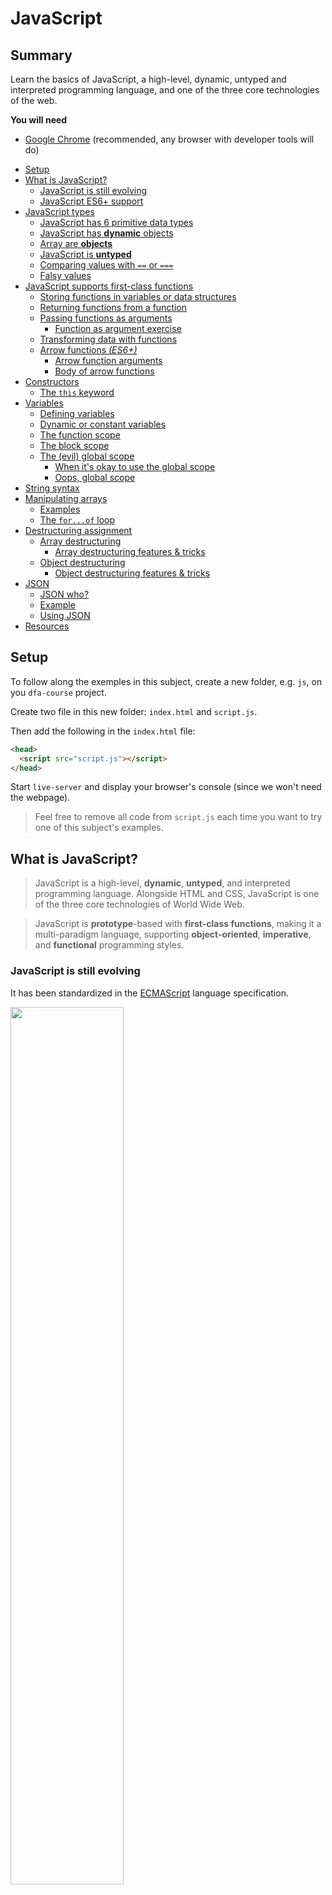 # JavaScript

<!-- slide-front-matter class: center, middle -->

## Summary

<runkit global enabled='false'></runkit>

Learn the basics of JavaScript, a high-level, dynamic, untyped and interpreted programming language,
and one of the three core technologies of the web.

<!-- slide-include ../../BANNER.md -->

**You will need**

- [Google Chrome][chrome] (recommended, any browser with developer tools will do)

<!-- START doctoc generated TOC please keep comment here to allow auto update -->
<!-- DON'T EDIT THIS SECTION, INSTEAD RE-RUN doctoc TO UPDATE -->


- [Setup](#setup)
- [What is JavaScript?](#what-is-javascript)
  - [JavaScript is still evolving](#javascript-is-still-evolving)
  - [JavaScript ES6+ support](#javascript-es6-support)
- [JavaScript types](#javascript-types)
  - [JavaScript has 6 primitive data types](#javascript-has-6-primitive-data-types)
  - [JavaScript has **dynamic** objects](#javascript-has-dynamic-objects)
  - [Array are **objects**](#array-are-objects)
  - [JavaScript is **untyped**](#javascript-is-untyped)
  - [Comparing values with `==` or `===`](#comparing-values-with--or-)
  - [Falsy values](#falsy-values)
- [JavaScript supports first-class functions](#javascript-supports-first-class-functions)
  - [Storing functions in variables or data structures](#storing-functions-in-variables-or-data-structures)
  - [Returning functions from a function](#returning-functions-from-a-function)
  - [Passing functions as arguments](#passing-functions-as-arguments)
    - [Function as argument exercise](#function-as-argument-exercise)
  - [Transforming data with functions](#transforming-data-with-functions)
  - [Arrow functions _(ES6+)_](#arrow-functions-_es6_)
    - [Arrow function arguments](#arrow-function-arguments)
    - [Body of arrow functions](#body-of-arrow-functions)
- [Constructors](#constructors)
  - [The `this` keyword](#the-this-keyword)
- [Variables](#variables)
  - [Defining variables](#defining-variables)
  - [Dynamic or constant variables](#dynamic-or-constant-variables)
  - [The function scope](#the-function-scope)
  - [The block scope](#the-block-scope)
  - [The (evil) global scope](#the-evil-global-scope)
    - [When it's okay to use the global scope](#when-its-okay-to-use-the-global-scope)
    - [Oops, global scope](#oops-global-scope)
- [String syntax](#string-syntax)
- [Manipulating arrays](#manipulating-arrays)
  - [Examples](#examples)
  - [The `for...of` loop](#the-forof-loop)
- [Destructuring assignment](#destructuring-assignment)
  - [Array destructuring](#array-destructuring)
    - [Array destructuring features & tricks](#array-destructuring-features--tricks)
  - [Object destructuring](#object-destructuring)
    - [Object destructuring features & tricks](#object-destructuring-features--tricks)
- [JSON](#json)
  - [JSON who?](#json-who)
  - [Example](#example)
  - [Using JSON](#using-json)
- [Resources](#resources)

<!-- END doctoc generated TOC please keep comment here to allow auto update -->

## Setup

To follow along the exemples in this subject, create a new folder, e.g. `js`, on you `dfa-course` project.

Create two file in this new folder: `index.html` and `script.js`.

Then add the following in the `index.html` file:

```html
<head>
  <script src="script.js"></script>
</head>
```
Start `live-server` and display your browser's console (since we won't need the webpage).

> Feel free to remove all code from `script.js` each time you want to try one of this subject's examples.

## What is JavaScript?

<!-- slide-front-matter class: center, middle -->

> JavaScript is a high-level, **dynamic**, **untyped**, and interpreted programming language.
> Alongside HTML and CSS, JavaScript is one of the three core technologies of World Wide Web.

> JavaScript is **prototype**-based with **first-class functions**, making it a multi-paradigm language, supporting **object-oriented**, **imperative**, and **functional** programming styles.

### JavaScript is still evolving

It has been standardized in the [ECMAScript][es] language specification.

<p class="center"><img src='images/timeline.png' width='60%' /></p>

- [**ECMAScript 2015** (also known as ECMAScript 6 or ES6)][es6] added an enormous amount of new (drastic) features : iterators and for/of loops, Python-style [generators][js-generators] and generator expressions, [arrow functions][js-arrow-functions], binary data, typed arrays, collections (maps, sets and weak maps), [promises][js-promise], number and math enhancements, reflection, and [proxies][js-proxy].
  > Since this huge release, it has been decided to make smaller and more frequent releases
- [**ECMAScript 2017** (ES8)][es8] added [async/await functions][js-async] and [shared memory and atomics][js-shared-memory].
- [**ECMAScript 2018** (ES9)][es9] added [asynchronous iteration][js-async-iteration] and more.
- And so on...

### JavaScript ES6+ support

Many features of ES6 are **supported by [the majority of modern browsers][caniuse-es6]**.

This means that you could use them directly in JavaScript code running in the **browser**.

If your user base might not have **up-to-date browsers** or ones that do not support those features, you should stick to **ES5** or use a JavaScript compiler like [Babel][babel] or a module bundler like [Webpack][webpack]
to turn your ES6+ code into compatible ES5 code before releasing it.

In server-side code running with the latest **Node.js** versions,
all **ES6+** features are supported except for [imports][js-imports].

> JavaScript examples in this course will use ES6 features when applicable

## JavaScript types

<!-- slide-front-matter class: center, middle -->

### JavaScript has 6 primitive data types

<!-- slide-column 70 -->

```js
let aString = "HEIG-VD";
let aNumber = 3.12;
let aBoolean = true;
let nullValue = null;
let undefinedValue;
let aSymbol = Symbol("foo");

console.log(typeof aString); // "string"
console.log(typeof aNumber); // "number"
console.log(typeof aBoolean); // "boolean"
console.log(typeof nullValue); // "object"
console.log(typeof undefinedValue); // "undefined"
console.log(typeof aSymbol); // "symbol"

// There is no integer type
console.log(Number.isInteger(aNumber)); // false
console.log(typeof 4); // "number"
console.log(Number.isInteger(4)); // true

// Symbols are unique identifiers
console.log(Symbol("foo") == aSymbol); // false
```

<!-- slide-column 30 -->

The types are:

- String
- Number
- Boolean
- Null
- Undefined
- Symbol (**ES6**)

<!-- slide-column 100 -->

> Note that `null` is a type, but `typeof null === object`.
> This is a [remnant][js-typeof-null] from the first version of JavaScript.

### JavaScript has **dynamic** objects

<!-- slide-column 60 -->

```js
// Let's create an object
let person = {
  firstName: "John",
  lastName: "Doe",
};

// We can dynamically add properties
person.gender = "male";

let property = "zip";
person[property] = 1446;

// And delete them
delete person.firstName;

// And list them
for (const key in person) {
  console.log(key + ": " + person[key]);
}
```

```txt
lastName: John
gender: male
zip: 1446
```

<!-- slide-column 40 -->

Objects have **no class**, they are **dynamic bags** of properties.

Every object has a **different list of properties**.

### Array are **objects**

They are list-like objects with numeric keys.

```js
// Let's create an array
let fruits = ["apple", "pear"];

console.log(typeof fruits); // "object"

// Iterate over it
for (let i = 0; i < fruits.length; i++) {
  console.log("fruit " + i + " is " + fruits[i]);
}

// fruit 0 is apple
// fruit 1 is banana
```

We'll learn more about arrays later.

### JavaScript is **untyped**

Values have a type, but **variables don't**.
When you declare a variable, you don't specify a type.

```js
let aVariable = "aString";
console.log(typeof aVariable); // "string"

aVariable = 3.12;
console.log(typeof aVariable); // "number"

aVariable = true;
console.log(typeof aVariable); // "boolean"

aVariable = [1, 2, 3];
console.log(typeof aVariable); // "object"

aVariable = {
  aProperty: "aValue",
};
console.log(typeof aVariable); // "object"
```

The type can **change** over time.

### Comparing values with `==` or `===`

The `==` operator **loosely** compares values for equality:

```js
console.log(1 == true); // true
console.log(2.3 == "2.3"); // true
console.log(false == []); // true
```

The `===` operator **strictly** compares for equality:

```js
console.log(1 === true); // false
console.log(2.3 === "2.3"); // false
console.log(false === []); // false
console.log(42 === 42); // true
```

### Falsy values

The following values all **evaluate to false**: `false`, `0`, `""`, `null`, `undefined`, `NaN`.

```js
if (0) {
  console.log("Zero is truthy");
} else {
  console.log("Zero is falsy"); // "Zero is falsy"
}
```

This can cause weird bugs sometimes:

```js
let countdown = "";
if (countdown == 0) {
  console.log("We are done"); // "We are done"
} else {
  console.log("We are not done");
}
```

Therefore, it's recommended to always use the triple-equal `===` operator for equality comparisons.

## JavaScript supports first-class functions

<!-- slide-front-matter class: center, middle -->

> "A programming language is said to have [first-class functions][first-class-functions] if it treats functions as first-class citizens.

> Specifically, this means the language supports **passing functions as arguments** to other functions, **returning them** as the values from other functions, and **assigning them to variables** or **storing them in data structures**."

### Storing functions in variables or data structures

A JavaScript function isn't a special construct linked to a class like in Java.
It can be stored in variables like any other value.

```js
// Store a function in a variable
let hello = function (name) {
  console.log("Hello " + name + "!");
};

// The hello variable now holds a function
console.log(typeof hello); // "function"

// You can call it
hello("World"); // "Hello World!"

// Store a function as an object's property
let anObject = {
  aProperty: function () {
    return 42;
  },
};

// That property now holds a function as its value
console.log(typeof anObject.aProperty); // "function"

let value = anObject.aProperty();
console.log(value); // 42
```

### Returning functions from a function

```js
// Let's define a function that returns a function
function makeSquareFunction() {
  return function (n) {
    return n * n;
  };
}

// By calling it, we get a function
let square = makeSquareFunction();
console.log(typeof square); // "function"

let result = square(5);
console.log(result); // 25
```

<!-- <runkit except='1'></runkit> -->

Note that functions can be **anonymous** (i.e. they have no name),
like the function returned from `makeSquareFunction`:

```js
return function (n) {
  return n * n;
};
```

### Passing functions as arguments

A function can take another function as an argument.

```js
function hello(name) {
  console.log("Hello " + name + "!");
}

function callIt(func) {
  func("World");
}

callIt(hello); // "Hello World!"
```

#### Function as argument exercise

Copy the following code in your `script.js` file and try to **implement it**:

```js
// Let's define a couple of arithmetic function
function add(a, b) {
  return a + b;
}
function multiply(a, b) {
  return a * b;
}

// Give me some arguments and implement me!
function compute(/* TODO */) {
  // TODO
}

// Call compute with "add"
let value = compute(2, 4, add);
console.log(value);

// Call compute with "multiply"
value = compute(2, 4, multiply);
console.log(value);
```

<!-- slide-column -->
**Current result**

```
undefined
undefined
```
<!-- slide-column -->
**Expected result**

```
6
8
```

<!-- Open the **RunKit** and try to **implement it**! -->

### Transforming data with functions

These properties of functions enable powerful [**functional programming**][func-prog] patterns:

```js
// Define an array of people objects
let people = [
  { firstName: "John", lastName: "Doe" },
  { firstName: "John", lastName: "Smith" },
  { firstName: "Deborah", lastName: "Smith" },
];

// Define a function that takes a person and returns their last name
function getName(person) {
  return person.lastName;
}

// The "map" function of arrays returns an array of the same size,
// but with each element "mapped" or "transformed" using the provided
// function
let lastNames = people.map(getName);

// We transformed an array of people into an array of last names
console.log(lastNames); // [ "Doe", "Smith", "Smith" ]
```

### Arrow functions _(ES6+)_

<runkit disabled></runkit>

While seaching for examples on the web, you will stumble upon a strange syntax:

```js
let divideFunc = (nb1, nb2) => nb1 / nb2;
```

You are facing the **ES6** syntax for functions called **arrow functions**.
The example above is (mostly) equivalent to writing:

```js
let divideFunc = function (nb1, nb2) {
  return nb1 / nb2;
};
```

#### Arrow function arguments

<runkit except='0,1'></runkit>

Let's see how an arrow function is written:

```js
`(nb1, nb2)` => nb1 / nb2
```

The part left of the `=>` represents the **function's arguments**.

If your function has **only one** argument, you can **omit** the parentheses:

```js
let squareroot = `number` => Math.sqrt(number);
```

But if your function has **no arguments**, you **MUST** add **empty parentheses**:

```js
// No argument
let callback = `()` => console.log("Timeout finished");
setTimeout(callback, 1000);
```

> As a rule of thumb, you should always use brackets.

#### Body of arrow functions

<runkit except='0'></runkit>

```js
(nb1, nb2) => `nb1 / nb2`;
```

The part right of the `=>` is **the body** of the function; note the absence of brackets (`{}`).

The `return` keyword is **implicit** with one-line bodies that have no brackets:

```js
// This arrow function will return the square root of the number
const squareroot = (number) => `Math.sqrt(number)`;
console.log(squareroot(4)); // 2
```

If the body has **more than one line**, you **MUST add brackets** `{}` around it (_and use the `return` keyword if necessary_):

```js
const square = (number) =>
  `{``let result = number * number;``return result;``}`;

console.log(square(5)); // 25
```

## Constructors

Though JavaScript doesn't really have classes _per se_, any function can behave like a **constructor** and create an object.

For a function to act as a constructor, you don't have to declare it differently than any other function.
All you have to do is call the function with `new` like in most object-oriented languages:

```js
function Starship() {}

let discovery = new Starship();
console.log(discovery); // {}
console.log(discovery instanceof Starship); // true
```

The `discovery` variable stores a new (and empty) object, of type `Starship`.

> Note that there's **nothing special** about this function: calling it with `new` is what makes it a constructor.
>
> It's simply a **convention** to put the first letter in uppercase.

### The `this` keyword

You can access the `this` keyword inside a function body. In this case, `this` refers to **the object that will be created** when calling this function as a **constructor** (with `new`).

You can modify this object, for example to attach it properties with values received as parameters:

```js
function Starship(name, designation) {
* this.name = name;
* this.designation = designation;
}

let discovery = new Starship("Discovery", "NCC-1031");
console.log(discovery);
// Starship {name: "Discovery", designation: "NCC-1031"}
```

> It's possible to implement class-like structures with **constructor functions** and **prototypes**.
>
> JavaScript **ES6** adds a new sytax for **classes** that looks very much like what you could find in Java, although the underlying mechanisms are still based on **prototypes**.
> But that's outside the scope of this tutorial.

## Variables

<!-- slide-front-matter class: center, middle -->

### Defining variables

<runkit disabled></runkit>

There are three ways to define a variable in JavaScript:

```js
// ES5
var aString = "foo";

// ES6
let aNumber = 42;
const aBoolean = true;
```

Note that `var` is valid whatever the ES version you're using, but `let` and `const` are only available in **ES6** and later versions.

### Dynamic or constant variables

Variables declared with `var` or `let` are dynamic.
Their value can **change** over time.

```js
var aString = "foo";
let aNumber = 24;

console.log(aString); // "foo"
console.log(aNumber); // 24

aString = "bar";
aNumber = 25;

console.log(aString); // "bar"
console.log(aNumber); // 25
```

Variables declared with `const` cannot change.
They are **constants**:

```js
const theMeaningOfLife = 42;

theMeaningOfLife = 43; // TypeError: Assignment to constant variable.
```

### The function scope

Variables declared with `var` in a function are visible **everywhere in that function**.
Note that they are **NOT block-scoped** like in most languages.

```js
function logThings(things) {
  var numberOfThings = things.length;

  for (var i = 0; i < numberOfThings; i++) {
    var thing = things[i];
    console.log(thing);
  }

  console.log("Number of things: " + numberOfThings);
  console.log("Last thing: " + thing);
  console.log("Iterator: " + i);
}

logThings(["apple", "banana", "pear"]);

// "apple"
// "banana"
// "pear"
// "Number of things: 3"
// "Last thing: pear"
// "Iterator: 3"
```

### The block scope

The `let` and `const` keywords introduced in **ES6** create **block-scoped** variables,
only visible in the block, statement or expression on which they are used.

```js
function logThings(things) {
  const numberOfThings = things.length;

  for (let i = 0; i < numberOfThings; i++) {
    let thing = things[i];
    console.log(thing);
  }

  console.log("Number of things: " + numberOfThings);
  console.log("Last thing: " + thing);
}

logThings(["apple", "banana", "pear"]);

// "apple"
// "banana"
// "pear"
// "Number of things: 3"
// ReferenceError: thing is not defined
```

**It is recommended to use them in ES6-compatible environments**.

### The (evil) global scope

Variables declared with `var` outside of any function are **global variables**, accessible anywhere.

```js
// A global variable
var name = "World";

function hello() {
  // We can use "name" even though it's not an argument
  // of the function, because it's global
  console.log("Hello " + name + "!");

  // It's a bad idea to use them because anyone can
  // change their value and mess up your program
  name = "Bob";
}

hello(); // "Hello World!"
hello(); // "Hello Bob!"
```

You should **almost never use them**.

#### When it's okay to use the global scope

In an **HTML page**, all loaded scripts share the same global scope.

In that context, ES5 libraries expose global variables so that your code can use them.
For example, jQuery provides the **`$`** global variable for easy access.

In a **Node.js script**, the global scope is limited to the file you're in, so it's okay to use it.

If you're not writing either one of those, just **don't use global variables**.

#### Oops, global scope

If you forget the `var`, `let` or `const` keyword, JavaScript will not complain.
It will simply consider the variable global.

```js
// Let's declare a global variable
var i = 42;

// And a function that logs each thing in the passed array
function logThings(things) {
  // Oops, we forgot the "var" or "let"
* for (i = 0; i < things.length; i++) {
    console.log(things[i]);
  }
}

var fruits = [ 'apple', 'banana', 'pear' ];
logThings(fruits);

// Oops, we've modified something outside of the function
console.log(i); // 3
```

Just **don't do it**.

## String syntax

<runkit disabled></runkit>

In JavaScript, you have 3 ways of declaring strings:

```js
// With single quotes: '
let string = 'I\'m your "Wurst" nightmare: ' + worstNightmare;
```

> You have to **escape all other single quotes**, and use `+` to concatenate.

```js
// With double quotes: "
let string = 'I\'m your "Wurst" nightmare: ' + worstNightmare;
```

> You have to **escape all other double quotes**, and use `+` to concatenate.

**ES6** also adds the new **template literals**:

```js
// With backticks (template literals): `
let string = \`I'm your "Wurst" nightmare: ${worstNightmare}`;
```

You have to escape all other backticks, but you can use single and double quotes without escaping.

Expressions included as `${expression}` will be evaluated then concatenated.

## Manipulating arrays

Arrays in JavaScript are objects and provide you with a [boatload of methods][array-functions] to manipulate items:

| Function     | Effect                                                                                                                    |
| :----------- | :------------------------------------------------------------------------------------------------------------------------ |
| `.forEach()` | Calls a function for every element in the array                                                                           |
| `.concat()`  | Concatenates two arrays into one, and returns this new array                                                              |
| `.find()`    | Finds the **first** element that passes a provided test function                                                          |
| `.pop()`     | Removes the **last** element, and returns it (`.shift()` does the same but for the **first** element)                     |
| `.push()`    | Adds new elements to **the end** of an array (`.unshift()` does the same but adds them to the **beginning** of the array) |
| `.slice()`   | Returns **a portion** of the array                                                                                        |
| `.reverse()` | Reverses the order of the elements in an array (**this modifies the original array**)                                     |

### Examples

`.forEach()`

```js
let crew = ["Jonathan", "T'Pol", "Trip", "Malcolm", "Sato", "Travis"];
crew.forEach(function (element, index) {
  console.log("Hello, my name is " + element + ", and I'm n°" + index);
});
```

`.find()`

```js
let ages = [3, 10, 19, 25];
let adult = ages.find(function (age) {
  return age >= 18;
});
console.log(adult); // 19
```

`.slice()`

```js
let starships = ["NX-01", "NCC-1701", "NCC-1701 D", "NCC-1764", "NCC-74656"];
// Start at position 0, included, and end before position 3, excluded.
let enterprises = starships.slice(0, 3);
console.log(enterprises); // ["NX-01", "NCC-1701", "NCC-1701 D"]
```

### The `for...of` loop

**ES6**'s `for...of` loop is a new, simpler way of **iterating over all elements** of an array:

```js
let fruits = ["apple", "pear"];

// Classic "for" loop
for (let i = 0; i < fruits.length; i++) {
  let fruit = fruits[i];
  console.log("fruit: " + fruit);
}

// Equivalent "for...of" loop
for (let fruit of fruits) {
  console.log("fruit: " + fruit);
}
```

The `for...of` loop is actually not limited to arrays:
it can iterate over any [iterable object][js-iterable] such as Map, Set, etc.

## Destructuring assignment

<!-- slide-front-matter class: center, middle -->

The destructuring assignment syntax makes it possible to **unpack values from arrays**, or **properties from objects**, into **distinct variables**.

### Array destructuring

<!-- slide-column 50 -->

Basic variable assignment.

```js
let foo = [ 'one', 'two', 'three' ];

*let [ one, two, three ] = foo;
console.log(one); // "one"
console.log(two); // "two"
console.log(three); // "three"
```

<!-- slide-column 50 -->

Equivalent without destructuring.

```js
let foo = [ 'one', 'two', 'three' ];

*let one = foo[0];
*let two = foo[1];
*let three = foo[2];
console.log(one); // "one"
console.log(two); // "two"
console.log(three); // "three"
```

<!-- slide-column 100 -->

You can also use destructuring separately from the variables' declaration:

```js
let foo = [ 'one', 'two', 'three' ];
let one, two, three;

*[ one, two, three ] = foo;
console.log(one); // "one"
console.log(two); // "two"
console.log(three); // "three"
```

#### Array destructuring features & tricks

Here's a few things you can do with array destructuring:

```js
// Default values
let a, b;
*[ a=5, b=7 ] = [ 1 ];
console.log(a); // 1
console.log(b); // 7

// Swapping variables
let c = 1;
let d = 3;
*[c, d] = [d, c];
console.log(c); // 3
console.log(d); // 1

// Ignoring values
*let [ e, f ] = [ 'foo', 'bar', 'baz' ];
console.log(e); // "foo"
console.log(f); // "bar"

// Assigning the rest to a variable
*let [ g, ...h ] = [ 1, 2, 3 ];
console.log(g); // 1
console.log(h); // [2, 3]
```

### Object destructuring

<!-- slide-column 50 -->

Basic variable assignment.

```js
let o = { p: 42, q: true };

*let { p, q } = o;
console.log(p); // 42
console.log(q); // true
```

<!-- slide-column 50 -->

Equivalent without destructuring.

```js
let o = { p: 42, q: true };

*let p = o.p;
*let q = o.q;
console.log(p); // 42
console.log(q); // true
```

<!-- slide-column 100 -->

You can also use destructuring separately from the variables' declaration
(but you have to put it within parentheses):

```js
let o = { p: 42, q: true };
let p, q;

*({ p, q } = o);
console.log(p); // 42
console.log(q); // true
```

#### Object destructuring features & tricks

Here's a few things you can do with object destructuring:

```js
// Assigning to new variable names
let o = { p: 42, q: true };

*let { p: foo, q: bar } = o;
console.log(foo); // 42
console.log(bar); // true

// Default values
*let { a = 10, b = 5 } = { a: 3 };
console.log(a); // 3
console.log(b); // 5

// Unpacking fields from function parameters
*function userId({id}) {
  return id;
}

let user = { id: 42, name: 'Bob' };
console.log('userId: ' + userId(user)); // "userId: 42"
```

## JSON

<!-- slide-front-matter class: center, middle -->

### JSON who?

[JSON][json] stands for **J**ava**S**cript **O**bject **N**otation.
It is a syntax that is used to **represent JavaScript objects** with **text**.

JSON can only describe the following types:

| Types   | Notation                                           |
| :------ | :------------------------------------------------- |
| String  | `"text"`                                           |
| Number  | `2`                                                |
| Boolean | `true`, `false`                                    |
| Null    | `null`                                             |
| Array   | `[ "value1", "value2" ]`                           |
| Object  | `{ "property1": "value1", "property2": "value2" }` |

Object properties and strings **MUST be double-quoted**.

Note that you **cannot** put a JavaScript function in a JSON object.

### Example

Here is an example of a **JavaScript object**, and its **description in JSON**:

<!-- slide-column -->

```js
let starship = {
  designation: "NX-01",
  crew: 83,
  captain: {
    firstname: "Jonathan",
    lastname: "Archer",
    activeService: true
  },
  species: [
    "human",
    "dog",
    "denobulan",
    "vulcan"
  ],
* "warp.factor": 5,
* "cloak": null
};
```

This is a JavaScript object.
You _can_ put double quotes around property names, but you don't **have to**
unless it's an **invalid identifier** (e.g. cannot use `.` in a variable name).

<!-- slide-column -->

```json
{
  "designation": "NX-01",
  "crew": 83,
  "captain": {
    "firstname": "Jonathan",
    "lastname": "Archer",
    "activeService": true
  },
  "species": ["human", "dog", "denobulan", "vulcan"],
  "warp.factor": 5,
  "cloak": null
}
```

This is JSON. The double quotes around property names are **required**.

### Using JSON

**Manually** declaring a JavaScript object in JSON (or the opposite) can be quite tedious, especially with deep, complex objects.

Fortunately, JavaScript provides the **global `JSON` object** which can do it for you.
To transform a **JavaScript object to JSON text**, use `JSON.stringify()`:

```js
let crew = {name: "T'Pol", species: "Vulcan", station: "Science Officer"};
*let crewJson = JSON.stringify(crew);
console.log(crewJson);
// "{"name":"T'Pol","species":"Vulcan","station":"Science Officer"}"
```

To do the opposite, that is create a JavaScript object from JSON text, use `JSON.parse()`:

```js
let crewJson = '{"name": "Travis", "species": "Human", "station": "Helm"}';
*let crew = JSON.parse(crewJson);
console.log(crew);
// Object {name: "Travis", species: "Human", station: "Helm"}
```

## Resources

- A re-introduction to JavaScript
  https://developer.mozilla.org/en-US/docs/Web/JavaScript/A_re-introduction_to_JavaScript
- Inheritance and the prototype chain
  https://developer.mozilla.org/en-US/docs/Web/JavaScript/Guide/Inheritance_and_the_prototype_chain
- Introduction to Object-Oriented JavaScript
  https://developer.mozilla.org/en-US/docs/Web/JavaScript/Introduction_to_Object-Oriented_JavaScript
- JavaScript objects in detail
  http://javascriptissexy.com/javascript-objects-in-detail
- Complete list of native Array methods
  https://www.w3schools.com/jsref/jsref_obj_array.asp

[caniuse-es6]: https://caniuse.com/#search=es6
[array-functions]: https://www.w3schools.com/jsref/jsref_obj_array.asp
[babel]: http://babeljs.io
[chrome]: https://www.google.com/chrome/
[es]: https://en.wikipedia.org/wiki/ECMAScript
[es6]: http://es6-features.org/
[es8]: http://2ality.com/2016/02/ecmascript-2017.html
[es9]: http://2ality.com/2017/02/ecmascript-2018.html
[es2019]: http://2ality.com/2018/02/ecmascript-2019.html
[es2020]: https://2ality.com/2019/12/ecmascript-2020.html
[ex-function-as-argument]: http://codepen.io/AlphaHydrae/pen/dNBpPv?editors=0010
[first-class-functions]: https://en.wikipedia.org/wiki/First-class_function
[func-prog]: https://en.wikipedia.org/wiki/Functional_programming
[js-arrow-functions]: https://developer.mozilla.org/en-US/docs/Web/JavaScript/Reference/Functions/Arrow_functions
[js-async]: https://developer.mozilla.org/en-US/docs/Web/JavaScript/Reference/Statements/async_function
[js-async-iteration]: http://2ality.com/2016/10/asynchronous-iteration.html
[js-destructuring-assignment]: https://developer.mozilla.org/en-US/docs/Web/JavaScript/Reference/Operators/Destructuring_assignment
[js-generators]: https://developer.mozilla.org/en-US/docs/Web/JavaScript/Guide/Iterators_and_Generators
[js-imports]: https://developer.mozilla.org/en-US/docs/Web/JavaScript/Reference/Statements/import
[js-iterable]: https://developer.mozilla.org/en-US/docs/Web/JavaScript/Reference/Iteration_protocols
[js-loops]: https://developer.mozilla.org/en-US/docs/Web/JavaScript/Guide/Loops_and_iteration
[js-promise]: https://developer.mozilla.org/en-US/docs/Web/JavaScript/Reference/Global_Objects/Promise
[js-proxy]: https://developer.mozilla.org/en-US/docs/Web/JavaScript/Reference/Global_Objects/Proxy
[js-shared-memory]: https://developer.mozilla.org/en-US/docs/Web/JavaScript/Reference/Global_Objects/SharedArrayBuffer
[js-typeof-null]: http://www.2ality.com/2013/10/typeof-null.html
[js-symbol]: https://developer.mozilla.org/en-US/docs/Glossary/Symbol
[json]: http://www.json.org/
[foreach-doc]: https://www.w3schools.com/jsref/jsref_forEach.asp
[concat-doc]: https://www.w3schools.com/jsref/jsref_concat_array.asp
[find-doc]: https://www.w3schools.com/jsref/jsref_find.asp
[pop-doc]: https://www.w3schools.com/jsref/jsref_pop.asp
[push-doc]: https://www.w3schools.com/jsref/jsref_push.asp
[slice-doc]: https://www.w3schools.com/jsref/jsref_slice_array.asp
[reverse-doc]: https://www.w3schools.com/jsref/jsref_reverse.asp
[webpack]: https://webpack.js.org/
